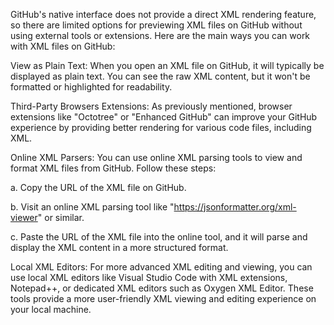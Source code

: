 GitHub's native interface does not provide a direct XML rendering feature, so there are limited options for previewing XML files on GitHub without using external tools or extensions. Here are the main ways you can work with XML files on GitHub:

View as Plain Text: When you open an XML file on GitHub, it will typically be displayed as plain text. You can see the raw XML content, but it won't be formatted or highlighted for readability.

Third-Party Browsers Extensions: As previously mentioned, browser extensions like "Octotree" or "Enhanced GitHub" can improve your GitHub experience by providing better rendering for various code files, including XML.

Online XML Parsers: You can use online XML parsing tools to view and format XML files from GitHub. Follow these steps:

a. Copy the URL of the XML file on GitHub.

b. Visit an online XML parsing tool like "https://jsonformatter.org/xml-viewer" or similar.

c. Paste the URL of the XML file into the online tool, and it will parse and display the XML content in a more structured format.

Local XML Editors: For more advanced XML editing and viewing, you can use local XML editors like Visual Studio Code with XML extensions, Notepad++, or dedicated XML editors such as Oxygen XML Editor. These tools provide a more user-friendly XML viewing and editing experience on your local machine.
